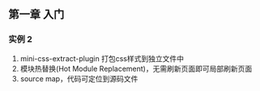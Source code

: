 ## 第一章 入门

### 实例 2

1. mini-css-extract-plugin 打包css样式到独立文件中
2. 模块热替换(Hot Module Replacement)，无需刷新页面即可局部刷新页面
3. source map，代码可定位到源码文件
